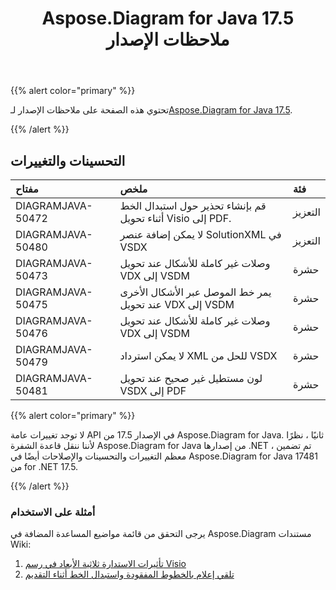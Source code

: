 ﻿---
title: Aspose.Diagram for Java 17.5 ملاحظات الإصدار
type: docs
weight: 80
url: /ar/java/aspose-diagram-for-java-17-5-release-notes/
---
{{% alert color="primary" %}} 

 تحتوي هذه الصفحة على ملاحظات الإصدار لـ[Aspose.Diagram for Java 17.5](https://docs.aspose.com/diagram/java/aspose-diagram-for-java-17-5-release-notes/).

{{% /alert %}} 
## **التحسينات والتغييرات**

|**مفتاح**|**ملخص**|**فئة**|
|:- |:- |:- |
|DIAGRAMJAVA-50472|قم بإنشاء تحذير حول استبدال الخط أثناء تحويل Visio إلى PDF.|التعزيز|
|DIAGRAMJAVA-50480 |لا يمكن إضافة عنصر SolutionXML في VSDX|التعزيز|
|DIAGRAMJAVA-50473|وصلات غير كاملة للأشكال عند تحويل VDX إلى VSDM|حشرة|
|DIAGRAMJAVA-50475|يمر خط الموصل عبر الأشكال الأخرى عند تحويل VDX إلى VSDM|حشرة|
|DIAGRAMJAVA-50476|وصلات غير كاملة للأشكال عند تحويل VDX إلى VSDM|حشرة|
|DIAGRAMJAVA-50479|لا يمكن استرداد XML للحل من VSDX|حشرة|
|DIAGRAMJAVA-50481|لون مستطيل غير صحيح عند تحويل VSDX إلى PDF|حشرة|
{{% alert color="primary" %}} 

لا توجد تغييرات عامة API في الإصدار 17.5 من Aspose.Diagram for Java. ثانيًا ، نظرًا لأننا ننقل قاعدة الشفرة Aspose.Diagram for Java من إصدارها .NET ، تم تضمين معظم التغييرات والتحسينات والإصلاحات أيضًا في Aspose.Diagram for Java 17481 من for .NET 17.5.

{{% /alert %}} 
### **أمثلة على الاستخدام**
يرجى التحقق من قائمة مواضيع المساعدة المضافة في Aspose.Diagram مستندات Wiki:

1. [تأثيرات الاستدارة ثلاثية الأبعاد في رسم Visio](/diagram/ar/java/3d-rotation-effects-in-a-visio-drawing/)
1. [تلقي إعلام بالخطوط المفقودة واستبدال الخط أثناء التقديم](https://docs.asposeptyltd.com/display/diagramjava/Aspose.Diagram+Font+Operations#Aspose.DiagramFontOperations-ReceiveNotificationofMissingFontsandFontSubstitutionduringRendering)


